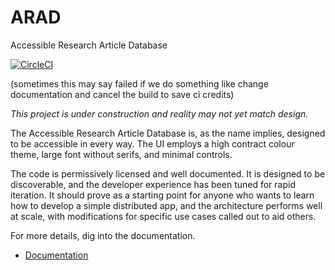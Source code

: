 # ARAD
Accessible Research Article Database

[![CircleCI](https://dl.circleci.com/status-badge/img/gh/jasoncolburne/arad/tree/main.svg?style=svg)](https://dl.circleci.com/status-badge/redirect/gh/jasoncolburne/arad/tree/main)

(sometimes this may say failed if we do something like change documentation and cancel the build to save ci credits)

*This project is under construction and reality may not yet match design.*

The Accessible Research Article Database is, as the name implies, designed to be accessible in every way. The UI employs
a high contract colour theme, large font without serifs, and minimal controls.

The code is permissively licensed and well documented. It is designed to be discoverable, and the developer experience
has been tuned for rapid iteration. It should prove as a starting point for anyone who wants to learn how to develop a
simple distributed app, and the architecture performs well at scale, with modifications for specific use cases called
out to aid others.

For more details, dig into the documentation.

- [Documentation](./documentation/README.md)
